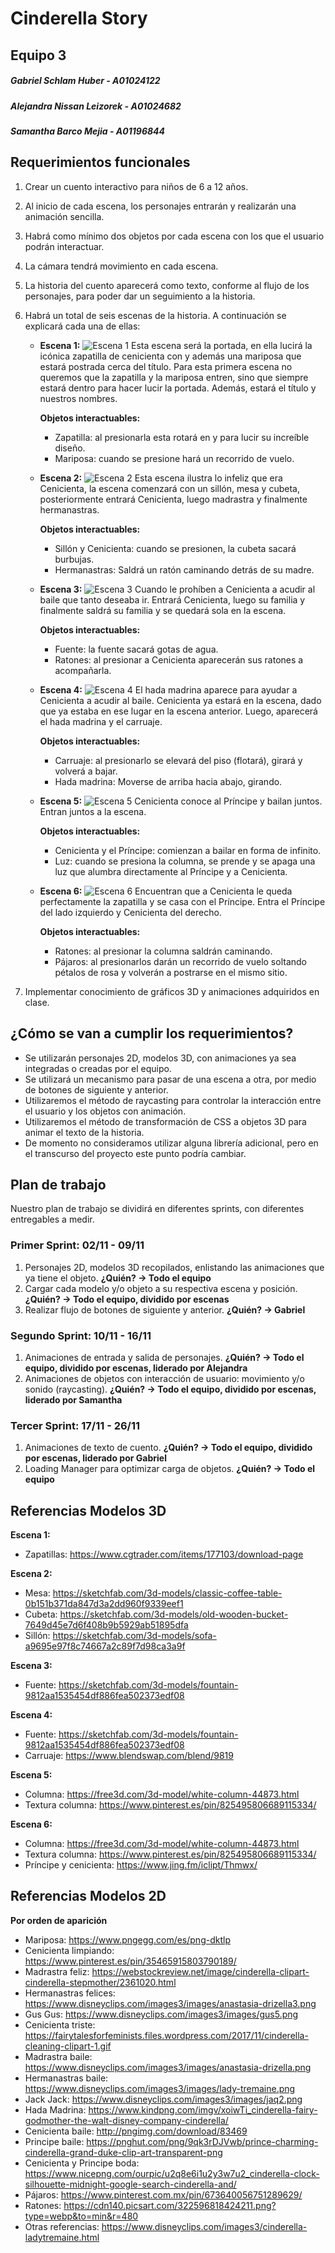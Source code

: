# Cinderella Story
## Equipo 3
##### Gabriel Schlam Huber - A01024122
##### Alejandra Nissan Leizorek - A01024682
##### Samantha Barco Mejia - A01196844

## Requerimientos funcionales
1. Crear un cuento interactivo para niños de 6 a 12 años.
2. Al inicio de cada escena, los personajes entrarán y realizarán una animación sencilla.
3. Habrá como mínimo dos objetos por cada escena con los que el usuario podrán interactuar.
4. La cámara tendrá movimiento en cada escena.
5. La historia del cuento aparecerá como texto, conforme al flujo de los personajes, para poder dar un seguimiento a la historia.
6. Habrá un total de seis escenas de la historia. A continuación se explicará cada una de ellas:
    * **Escena 1:**
    ![Escena 1](images/ScenesReadme/Scene1.png)
    Esta escena será la portada, en ella lucirá la icónica zapatilla de cenicienta con y además una mariposa que estará postrada cerca del título. Para esta primera escena no queremos que la zapatilla y la mariposa entren, sino que siempre estará dentro para hacer lucir la portada. Además, estará el título y nuestros nombres.
        
        **Objetos interactuables:**
        - Zapatilla: al presionarla esta rotará en y para lucir su increíble diseño. 
        - Mariposa: cuando se presione hará un recorrido de vuelo. 

    * **Escena 2:**
    ![Escena 2](images/ScenesReadme/Scene2.png)
    Esta escena ilustra lo infeliz que era Cenicienta, la escena comenzará con un sillón, mesa y cubeta, posteriormente entrará Cenicienta, luego madrastra y finalmente hermanastras. 
        
        **Objetos interactuables:**
        - Sillón y Cenicienta: cuando se presionen, la cubeta sacará burbujas.
        - Hermanastras: Saldrá un ratón caminando detrás de su madre. 

    * **Escena 3:**
    ![Escena 3](images/ScenesReadme/Scene3.png)
    Cuando le prohíben a Cenicienta a acudir al baile que tanto deseaba ir. Entrará Cenicienta, luego su familia y finalmente saldrá su familia y se quedará sola en la escena.

        **Objetos interactuables:**
        - Fuente: la fuente sacará gotas de agua. 
        - Ratones: al presionar a Cenicienta aparecerán sus ratones a acompañarla. 

    * **Escena 4:**
    ![Escena 4](images/ScenesReadme/Scene4.png)
    El hada madrina aparece para ayudar a Cenicienta a acudir al baile. Cenicienta ya estará en la escena, dado que ya estaba en ese lugar en la escena anterior. Luego, aparecerá el hada madrina y el carruaje. 
        
        **Objetos interactuables:**
        - Carruaje: al presionarlo se elevará del piso (flotará), girará y volverá a bajar. 
        - Hada madrina: Moverse de arriba hacia abajo, girando.

    * **Escena 5:**
    ![Escena 5](images/ScenesReadme/Scene5.png)
    Cenicienta conoce al Príncipe y bailan juntos. Entran juntos a la escena. 
        
        **Objetos interactuables:**
        - Cenicienta y el Príncipe: comienzan a bailar en forma de infinito. 
        - Luz: cuando se presiona la columna, se prende y se apaga una luz que alumbra directamente al Príncipe y a Cenicienta.

    * **Escena 6:**
    ![Escena 6](images/ScenesReadme/Scene6.png)
    Encuentran que a Cenicienta le queda perfectamente la zapatilla y se casa con el Príncipe. Entra el Príncipe del lado izquierdo y Cenicienta del derecho. 
        
        **Objetos interactuables:**
        - Ratones: al presionar la columna saldrán caminando. 
        - Pájaros: al presionarlos darán un recorrido de vuelo soltando pétalos de rosa y volverán a postrarse en el mismo sitio.

7. Implementar conocimiento de gráficos 3D y animaciones adquiridos en clase.

## ¿Cómo se van a cumplir los requerimientos?
* Se utilizarán personajes 2D, modelos 3D, con animaciones ya sea integradas o creadas por el equipo.
* Se utilizará un mecanismo para pasar de una escena a otra, por medio de botones de siguiente y anterior.
* Utilizaremos el método de raycasting para controlar la interacción entre el usuario y los objetos con animación.
* Utilizaremos el método de transformación de CSS a objetos 3D para animar el texto de la historia.
* De momento no consideramos utilizar alguna librería adicional, pero en el transcurso del proyecto este punto podría cambiar.

## Plan de trabajo
Nuestro plan de trabajo se dividirá en diferentes sprints, con diferentes entregables a medir.
### Primer Sprint: 02/11 - 09/11
1. Personajes 2D, modelos 3D recopilados, enlistando las animaciones que ya tiene el objeto. **¿Quién? -> Todo el equipo**
2. Cargar cada modelo y/o objeto a su respectiva escena y posición. **¿Quién? -> Todo el equipo, dividido por escenas**
3. Realizar flujo de botones de siguiente y anterior. **¿Quién? -> Gabriel**
### Segundo Sprint: 10/11 - 16/11
1. Animaciones de entrada y salida de personajes. **¿Quién? -> Todo el equipo, dividido por escenas, liderado por Alejandra**
2. Animaciones de objetos con interacción de usuario: movimiento y/o sonido (raycasting). **¿Quién? -> Todo el equipo, dividido por escenas, liderado por Samantha**
### Tercer Sprint: 17/11 - 26/11
1. Animaciones de texto de cuento. **¿Quién? -> Todo el equipo, dividido por escenas, liderado por Gabriel**
2. Loading Manager para optimizar carga de objetos. **¿Quién? -> Todo el equipo**

## Referencias Modelos 3D
**Escena 1:**
* Zapatillas: https://www.cgtrader.com/items/177103/download-page

**Escena 2:**
* Mesa: https://sketchfab.com/3d-models/classic-coffee-table-0b151b371da847d3a2dd960f9339eef1
* Cubeta: https://sketchfab.com/3d-models/old-wooden-bucket-7649d45e7d6f408b9b5929ab51895dfa
* Sillón: https://sketchfab.com/3d-models/sofa-a9695e97f8c74667a2c89f7d98ca3a9f

**Escena 3:**
* Fuente: https://sketchfab.com/3d-models/fountain-9812aa1535454df886fea502373edf08

**Escena 4:**
* Fuente: https://sketchfab.com/3d-models/fountain-9812aa1535454df886fea502373edf08
* Carruaje: https://www.blendswap.com/blend/9819

**Escena 5:**
* Columna: https://free3d.com/3d-model/white-column-44873.html
* Textura columna: https://www.pinterest.es/pin/825495806689115334/

**Escena 6:**
* Columna: https://free3d.com/3d-model/white-column-44873.html
* Textura columna: https://www.pinterest.es/pin/825495806689115334/
* Príncipe y cenicienta: https://www.jing.fm/iclipt/Thmwx/

## Referencias Modelos 2D
**Por orden de aparición**
* Mariposa: https://www.pngegg.com/es/png-dktlp
* Cenicienta limpiando: https://www.pinterest.es/pin/35465915803790189/
* Madrastra feliz: https://webstockreview.net/image/cinderella-clipart-cinderella-stepmother/2361020.html
* Hermanastras felices: https://www.disneyclips.com/images3/images/anastasia-drizella3.png
* Gus Gus: https://www.disneyclips.com/images3/images/gus5.png
* Cenicienta triste: https://fairytalesforfeminists.files.wordpress.com/2017/11/cinderella-cleaning-clipart-1.gif
* Madrastra baile: https://www.disneyclips.com/images3/images/anastasia-drizella.png
* Hermanastras baile: https://www.disneyclips.com/images3/images/lady-tremaine.png
* Jack Jack: https://www.disneyclips.com/images3/images/jaq2.png
* Hada Madrina: https://www.kindpng.com/imgv/xoiwTi_cinderella-fairy-godmother-the-walt-disney-company-cinderella/
* Cenicienta baile: http://pngimg.com/download/83469
* Principe baile: https://pnghut.com/png/9qk3rDJVwb/prince-charming-cinderella-grand-duke-clip-art-transparent-png
* Cenicienta y Principe boda: https://www.nicepng.com/ourpic/u2q8e6i1u2y3w7u2_cinderella-clock-silhouette-midnight-google-search-cinderella-and/
* Pájaros: https://www.pinterest.com.mx/pin/673640056751289629/
* Ratones: https://cdn140.picsart.com/322596818424211.png?type=webp&to=min&r=480
* Otras referencias: https://www.disneyclips.com/images3/cinderella-ladytremaine.html


